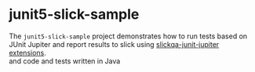 # junit5-slick-sample

The `junit5-slick-sample` project demonstrates how to run tests based on JUnit
Jupiter and report results to slick using [slickqa-junit-jupiter extensions].  
and code and tests written in Java

[slickqa-junit-jupiter extensions]: https://github.com/slickqa/slickqa-junit-jupiter

